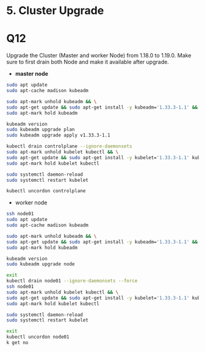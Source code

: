 # 5. Cluster Upgrade

# Q12
Upgrade the Cluster (Master and worker Node) from 1.18.0 to 1.19.0.
Make sure to first drain both Node and make it available after upgrade.

- **master node**

```bash
sudo apt update
sudo apt-cache madison kubeadm

sudo apt-mark unhold kubeadm && \
sudo apt-get update && sudo apt-get install -y kubeadm='1.33.3-1.1' && \
sudo apt-mark hold kubeadm

kubeadm version
sudo kubeadm upgrade plan
sudo kubeadm upgrade apply v1.33.3-1.1

kubectl drain controlplane --ignore-daemonsets
sudo apt-mark unhold kubelet kubectl && \
sudo apt-get update && sudo apt-get install -y kubelet='1.33.3-1.1' kubectl='1.33.3-1.1' && \
sudo apt-mark hold kubelet kubectl

sudo systemctl daemon-reload
sudo systemctl restart kubelet

kubectl uncordon controlplane
```

- worker node

```bash
ssh node01
sudo apt update
sudo apt-cache madison kubeadm

sudo apt-mark unhold kubeadm && \
sudo apt-get update && sudo apt-get install -y kubeadm='1.33.3-1.1' && \
sudo apt-mark hold kubeadm

kubeadm version
sudo kubeadm upgrade node

exit
kubectl drain node01 --ignore-daemonsets --force
ssh node01
sudo apt-mark unhold kubelet kubectl && \
sudo apt-get update && sudo apt-get install -y kubelet='1.33.3-1.1' kubectl='1.33.3-1.1' && \
sudo apt-mark hold kubelet kubectl

sudo systemctl daemon-reload
sudo systemctl restart kubelet

exit
kubectl uncordon node01
k get no
```